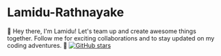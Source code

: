# Lamidu-Rathnayake
👋 Hey there, I'm Lamidu! Let's team up and create awesome things together. Follow me for exciting collaborations and to stay updated on my coding adventures. 🚀
[![GitHub stars](https://img.shields.io/github/stars/lamidu2002abc/Lamidu-Rathnayake.svg)](https://github.com/lamidu2002/Lamidu-Rathnayake/stargazers)
